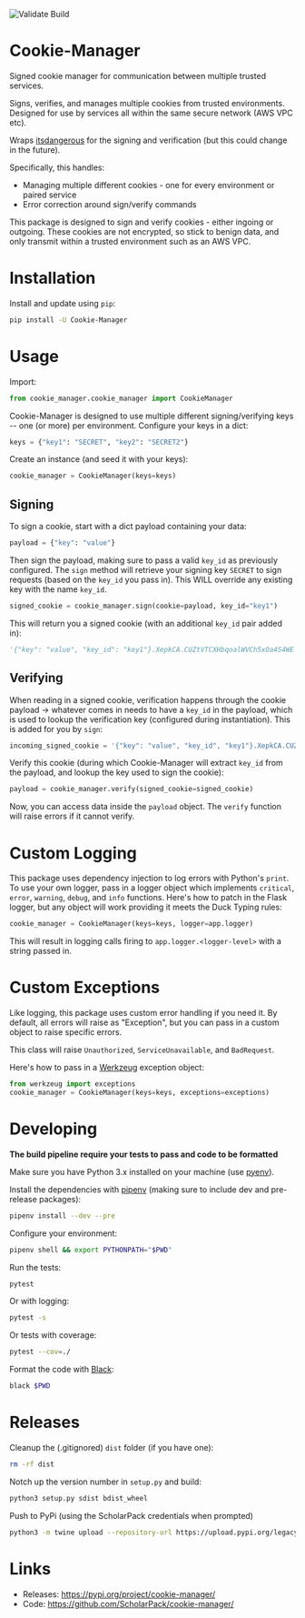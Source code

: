 ![Validate Build](https://github.com/ScholarPack/cookie-manager/workflows/Validate%20Build/badge.svg?branch=master)

# Cookie-Manager
Signed cookie manager for communication between multiple trusted services.

Signs, verifies, and manages multiple cookies from trusted environments. Designed for use by services all within the same secure network (AWS VPC etc).

Wraps [itsdangerous](https://github.com/pallets/itsdangerous) for the signing and verification (but this could change in the future). 

Specifically, this handles:
- Managing multiple different cookies - one for every environment or paired service
- Error correction around sign/verify commands

This package is designed to sign and verify cookies - either ingoing or outgoing. These cookies are not encrypted, 
so stick to benign data, and only transmit within a trusted environment such as an AWS VPC.

# Installation
Install and update using `pip`:

```bash 
pip install -U Cookie-Manager
```

# Usage

Import:

```python
from cookie_manager.cookie_manager import CookieManager
```

Cookie-Manager is designed to use multiple different signing/verifying keys -- one (or more) per environment.
Configure your keys in a dict:

```python
keys = {"key1": "SECRET", "key2": "SECRET2"}
```

Create an instance (and seed it with your keys):

```python
cookie_manager = CookieManager(keys=keys)
```

## Signing

To sign a cookie, start with a dict payload containing your data:

```python
payload = {"key": "value"}
```

Then sign the payload, making sure to pass a valid `key_id` as previously configured. The `sign` method will
retrieve your signing key `SECRET` to sign requests (based on the `key_id` you pass in). This WILL override any
existing key with the name `key_id`.

```python
signed_cookie = cookie_manager.sign(cookie=payload, key_id="key1")
```

This will return you a signed cookie (with an additional `key_id` pair added in):

```python
'{"key": "value", "key_id": "key1"}.XepkCA.CUZtVTCXHbqoalWVCh5xOa4S4WE'
```

## Verifying

When reading in a signed cookie, verification happens through the cookie payload -> whatever comes in needs to have a 
`key_id` in the payload, which is used to lookup the verification key (configured during instantiation). This is added
for you by `sign`:

```python
incoming_signed_cookie = '{"key": "value", "key_id", "key1"}.XepkCA.CUZtVTCXHbqoalWVCh5xOa4S4WE'
```

Verify this cookie (during which Cookie-Manager will extract `key_id` from the payload, and lookup the key used to sign the cookie):

```python
payload = cookie_manager.verify(signed_cookie=signed_cookie)
```

Now, you can access data inside the `payload` object. The `verify` function will raise errors if it cannot verify.

# Custom Logging
This package uses dependency injection to log errors with Python's `print`. To use your own logger, pass in a
logger object which implements `critical`, `error`, `warning`, `debug`, and `info` functions. Here's how to patch
in the Flask logger, but any object will work providing it meets the Duck Typing rules:

```python
cookie_manager = CookieManager(keys=keys, logger=app.logger)
```

This will result in logging calls firing to `app.logger.<logger-level>` with a string passed in.

# Custom Exceptions
Like logging, this package uses custom error handling if you need it. By default, all errors will raise as
"Exception", but you can pass in a custom object to raise specific errors.

This class will raise `Unauthorized`, `ServiceUnavailable`, and `BadRequest`.

Here's how to pass in a [Werkzeug](https://github.com/pallets/werkzeug) exception object:

```python
from werkzeug import exceptions
cookie_manager = CookieManager(keys=keys, exceptions=exceptions)
```

# Developing
__The build pipeline require your tests to pass and code to be formatted__

Make sure you have Python 3.x installed on your machine (use [pyenv](https://github.com/pyenv/pyenv)).

Install the dependencies with [pipenv](https://github.com/pypa/pipenv) (making sure to include dev and pre-release packages):

```bash
pipenv install --dev --pre
```

Configure your environment:

```bash
pipenv shell && export PYTHONPATH="$PWD"
```

Run the tests:

```bash
pytest
```

Or with logging:

```bash
pytest -s
```

Or tests with coverage:

```bash
pytest --cov=./
```

Format the code with [Black](https://github.com/psf/black):

```bash
black $PWD
```

# Releases
Cleanup the (.gitignored) `dist` folder (if you have one):

```bash
rm -rf dist
```

Notch up the version number in `setup.py` and build:

```bash
python3 setup.py sdist bdist_wheel
```

Push to PyPi (using the ScholarPack credentials when prompted)

```bash
python3 -m twine upload --repository-url https://upload.pypi.org/legacy/ dist/*
```

# Links
* Releases: https://pypi.org/project/cookie-manager/
* Code: https://github.com/ScholarPack/cookie-manager/
